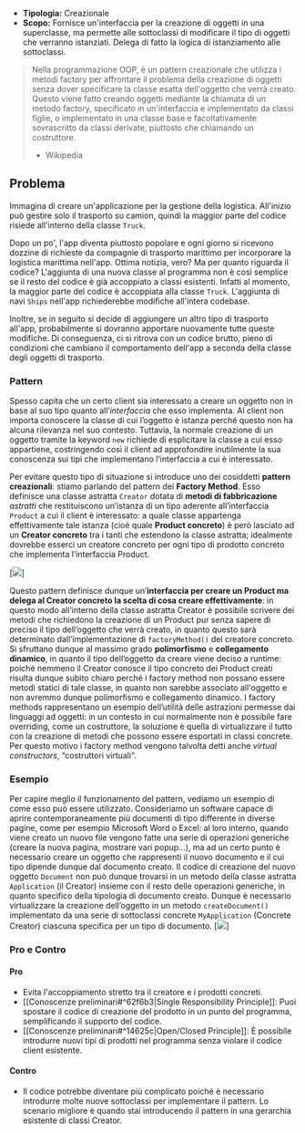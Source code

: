 - **Tipologia:** Creazionale
- **Scopo:** Fornisce un'interfaccia per la creazione di oggetti in una superclasse, ma permette alle sottoclassi di modificare il tipo di oggetti che verranno istanziati. Delega di fatto la logica di istanziamento alle sottoclassi.

> Nella programmazione OOP, è un pattern creazionale che utilizza i metodi factory per affrontare il problema della creazione di oggetti senza dover specificare la classe esatta dell'oggetto che verrà creato. Questo viene fatto creando oggetti mediante la chiamata di un metodo factory, specificato in un'interfaccia e implementato da classi figlie, o implementato in una classe base e facoltativamente sovrascritto da classi derivate, piuttosto che chiamando un costruttore.
> - Wikipedia

## Problema

Immagina di creare un'applicazione per la gestione della logistica. All'inizio può gestire solo il trasporto su camion, quindi la maggior parte del codice risiede all'interno della classe `Truck`.

Dopo un po', l'app diventa piuttosto popolare e ogni giorno si ricevono dozzine di richieste da compagnie di trasporto marittimo per incorporare la logistica marittima nell'app. Ottima notizia, vero? Ma per quanto riguarda il codice? L'aggiunta di una nuova classe al programma non è così semplice se il resto del codice è già accoppiato a classi esistenti. Infatti al momento, la maggior parte del codice è accoppiata alla classe `Truck`. L'aggiunta di navi `Ships` nell'app richiederebbe modifiche all'intera codebase.

Inoltre, se in seguito si decide di aggiungere un altro tipo di trasporto all'app, probabilmente si dovranno apportare nuovamente tutte queste modifiche. Di conseguenza, ci si ritrova con un codice brutto, pieno di condizioni che cambiano il comportamento dell'app a seconda della classe degli oggetti di trasporto.

### Pattern

Spesso capita che un certo client sia interessato a creare un oggetto non in base al suo tipo quanto all’_interfaccia_ che esso implementa. Al client non importa conoscere la classe di cui l’oggetto è istanza perché questo non ha alcuna rilevanza nel suo contesto. Tuttavia, la normale creazione di un oggetto tramite la keyword `new` richiede di esplicitare la classe a cui esso appartiene, costringendo così il client ad approfondire inutilmente la sua conoscenza sui tipi che implementano l’interfaccia a cui è interessato.

Per evitare questo tipo di situazione si introduce uno dei cosiddetti **pattern creazionali**: stiamo parlando del pattern dei **Factory Method**. 
Esso definisce una classe astratta `Creator` dotata di **metodi di fabbricazione** *astratti* che restituiscono un’istanza di un tipo aderente all’interfaccia ``Product`` a cui il client è interessato: a quale classe appartenga effettivamente tale istanza (cioè quale **Product concreto**) è però lasciato ad un **Creator concreto** tra i tanti che estendono la classe astratta; idealmente dovrebbe esserci un creatore concreto per ogni tipo di prodotto concreto che implementa l’interfaccia Product.

[![](https://marcobuster.github.io/sweng/mdbook-plantuml-img/efd1937047900b7977adb4e32f72e63f2a6e34eb.svg)]

Questo pattern definisce dunque un’**interfaccia per creare un Product ma delega al Creator concreto la scelta di cosa creare effettivamente**: in questo modo all’interno della classe astratta Creator è possibile scrivere dei metodi che richiedono la creazione di un Product pur senza sapere di preciso il tipo dell’oggetto che verrà creato, in quanto questo sarà determinato dall’implementazione di `factoryMethod()` del creatore concreto. 
Si sfruttano dunque al massimo grado **polimorfismo** e **collegamento dinamico**, in quanto il tipo dell’oggetto da creare viene deciso a runtime: poiché nemmeno il Creator conosce il tipo concreto dei Product creati risulta dunque subito chiaro perché i factory method non possano essere metodi statici di tale classe, in quanto non sarebbe associato all'oggetto e non avremmo dunque polimorfismo e collegamento dinamico.
I factory methods rappresentano un esempio dell’utilità delle astrazioni permesse dai linguaggi ad oggetti: in un contesto in cui normalmente non è possibile fare overriding, come un costruttore, la soluzione è quella di virtualizzare il tutto con la creazione di metodi che possono essere esportati in classi concrete. Per questo motivo i factory method vengono talvolta detti anche _virtual constructors_, “costruttori virtuali”.

### Esempio

Per capire meglio il funzionamento del pattern, vediamo un esempio di come esso può essere utilizzato. Consideriamo un software capace di aprire contemporaneamente più documenti di tipo differente in diverse pagine, come per esempio Microsoft Word o Excel: al loro interno, quando viene creato un nuovo file vengono fatte una serie di operazioni generiche (creare la nuova pagina, mostrare vari popup…), ma ad un certo punto è necessario creare un oggetto che rappresenti il nuovo documento e il cui tipo dipende dunque dal documento creato. 
Il codice di creazione del nuovo oggetto `Document` non può dunque trovarsi in un metodo della classe astratta `Application` (il Creator) insieme con il resto delle operazioni generiche, in quanto specifico della tipologia di documento creato. 
Dunque è necessario virtualizzare la creazione dell’oggetto in un metodo `createDocument()` implementato da una serie di sottoclassi concrete `MyApplication` (Concrete Creator) ciascuna specifica per un tipo di documento.
[![](https://marcobuster.github.io/sweng/mdbook-plantuml-img/5e46fc80df9745acb24fc455c0b57eb2c6e7a476.svg)]

### Pro e Contro

#### Pro
- Evita l'accoppiamento stretto tra il creatore e i prodotti concreti.
- [[Conoscenze preliminari#^62f6b3|Single Responsibility Principle]]: Puoi spostare il codice di creazione del prodotto in un punto del programma, semplificando il supporto del codice.
- [[Conoscenze preliminari#^14625c|Open/Closed Principle]]: È possibile introdurre nuovi tipi di prodotti nel programma senza violare il codice client esistente.

#### Contro
- Il codice potrebbe diventare più complicato poiché è necessario introdurre molte nuove sottoclassi per implementare il pattern. Lo scenario migliore è quando stai introducendo il pattern in una gerarchia esistente di classi Creator.